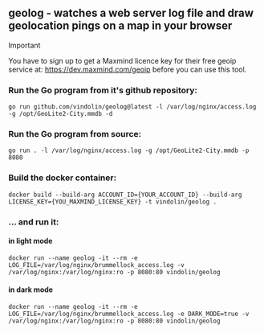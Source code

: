 ## geolog - watches a web server log file and draw geolocation pings on a map in your browser

> [!IMPORTANT]
> You have to sign up to get a Maxmind licence key for their free geoip service at: https://dev.maxmind.com/geoip before you can use this tool.

### Run the Go program from it's github repository:
```
go run github.com/vindolin/geolog@latest -l /var/log/nginx/access.log -g /opt/GeoLite2-City.mmdb -d
```


### Run the Go program from source:
```
go run . -l /var/log/nginx/access.log -g /opt/GeoLite2-City.mmdb -p 8080
```

### Build the docker container:

```
docker build --build-arg ACCOUNT_ID={YOUR_ACCOUNT_ID} --build-arg LICENSE_KEY={YOU_MAXMIND_LICENSE_KEY} -t vindolin/geolog .
```

### ... and run it:

#### in light mode
```
docker run --name geolog -it --rm -e LOG_FILE=/var/log/nginx/brummellock_access.log -v /var/log/nginx:/var/log/nginx:ro -p 8080:80 vindolin/geolog
```

#### in dark mode
```
docker run --name geolog -it --rm -e LOG_FILE=/var/log/nginx/brummellock_access.log -e DARK_MODE=true -v /var/log/nginx:/var/log/nginx:ro -p 8080:80 vindolin/geolog
```
